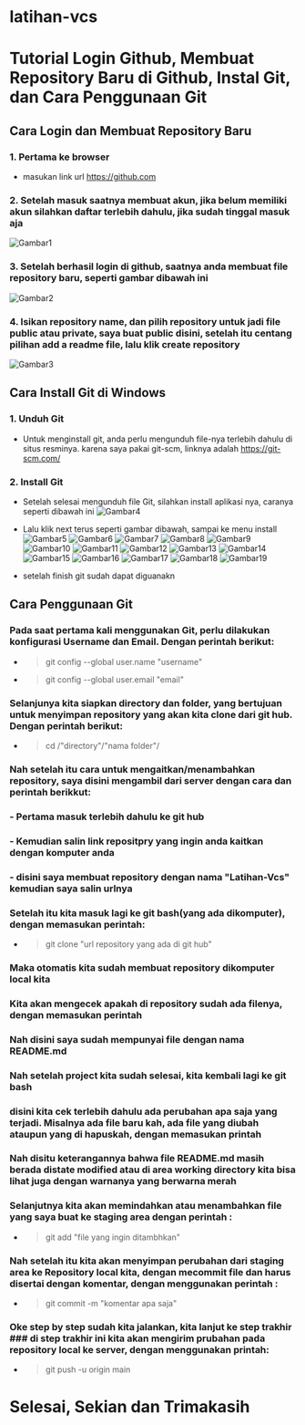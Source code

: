 # latihan-vcs
# Tutorial Login Github, Membuat Repository Baru di Github, Instal Git, dan Cara Penggunaan Git 
## Cara Login dan Membuat Repository Baru 
### 1. Pertama ke browser 
- masukan link url https://github.com 
### 2. Setelah masuk saatnya membuat akun, jika belum memiliki akun silahkan daftar terlebih dahulu, jika sudah tinggal masuk aja 
![Gambar1](ss/ss0.jpg) 
### 3. Setelah berhasil login di github, saatnya anda membuat file repository baru, seperti gambar dibawah ini 
![Gambar2](ss/ss01.jpg) 
### 4. Isikan repository name, dan pilih repository untuk jadi file public atau private, saya buat public disini, setelah itu centang pilihan add a readme file, lalu klik create repository 
![Gambar3](ss/ss02.jpg) 
## Cara Install Git di Windows 
### 1. Unduh Git 
- Untuk menginstall git, anda perlu mengunduh file-nya terlebih dahulu di situs resminya. karena saya pakai git-scm, linknya adalah https://git-scm.com/ 
### 2. Install Git 
- Setelah selesai mengunduh file Git, silahkan install aplikasi nya, caranya seperti dibawah ini 
![Gambar4](ss/ss1.png) 
- Lalu klik next terus seperti gambar dibawah, sampai ke menu install 
![Gambar5](ss/ss2.png) 
![Gambar6](ss/ss3.png) 
![Gambar7](ss/ss4.png) 
![Gambar8](ss/ss5.png) 
![Gambar9](ss/ss6.png) 
![Gambar10](ss/ss7.png) 
![Gambar11](ss/ss8.png) 
![Gambar12](ss/ss9.png) 
![Gambar13](ss/ss10.png) 
![Gambar14](ss/ss11.png) 
![Gambar15](ss/ss12.png)
![Gambar16](ss/ss13.png) 
![Gambar17](ss/ss14.png) 
![Gambar18](ss/ss15.png) 
![Gambar19](ss/ss16.png) 

- setelah finish git sudah dapat diguanakn 
## Cara Penggunaan Git 
### Pada saat pertama kali menggunakan Git, perlu dilakukan konfigurasi Username dan Email. Dengan perintah berikut: 
- > git config --global user.name "username" 
- > git config --global user.email "email"  
### Selanjunya kita siapkan directory dan folder, yang bertujuan untuk menyimpan repository yang akan kita clone dari git hub. Dengan perintah berikut: 
- > cd /"directory"/"nama folder"/ 
### Nah setelah itu cara untuk mengaitkan/menambahkan repository, saya disini mengambil dari server dengan cara dan perintah berikkut: 
### - Pertama masuk terlebih dahulu ke git hub 
### - Kemudian salin link repositpry yang ingin anda kaitkan dengan komputer anda 
### - disini saya membuat repository dengan nama "Latihan-Vcs" kemudian saya salin urlnya 
### Setelah itu kita masuk lagi ke git bash(yang ada dikomputer), dengan memasukan perintah: 
- > git clone "url repository yang ada di git hub"  
### Maka otomatis kita sudah membuat repository dikomputer local kita 
### Kita akan mengecek apakah di repository sudah ada filenya, dengan memasukan perintah

### Nah disini saya sudah mempunyai file dengan nama README.md  
### Nah setelah project kita sudah selesai, kita kembali lagi ke git bash 
### disini kita cek terlebih dahulu ada perubahan apa saja yang terjadi. Misalnya ada file baru kah, ada file yang diubah ataupun yang di hapuskah, dengan memasukan printah
### Nah disitu keterangannya bahwa file README.md masih berada distate modified atau di area working directory kita bisa lihat juga dengan warnanya yang berwarna merah 
### Selanjutnya kita akan memindahkan atau menambahkan file yang saya buat ke staging area dengan perintah : 
- > git add "file yang ingin ditambhkan" 
### Nah setelah itu kita akan menyimpan perubahan dari staging area ke Repository local kita, dengan mecommit file dan harus disertai dengan komentar, dengan menggunakan perintah : 
- > git commit -m "komentar apa saja"
### Oke step by step sudah kita jalankan, kita lanjut ke step trakhir ### di step trakhir ini kita akan mengirim prubahan pada repository local ke server, dengan menggunakan printah: 
- > git push -u origin main 
# Selesai, Sekian dan Trimakasih